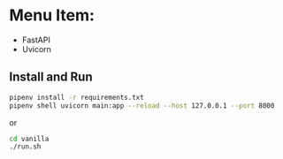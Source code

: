 # Menu Item: 
 - FastAPI
 - Uvicorn

## Install and Run
```bash
pipenv install -r requirements.txt
pipenv shell uvicorn main:app --reload --host 127.0.0.1 --port 8000
```
or 
```bash
cd vanilla
./run.sh
```